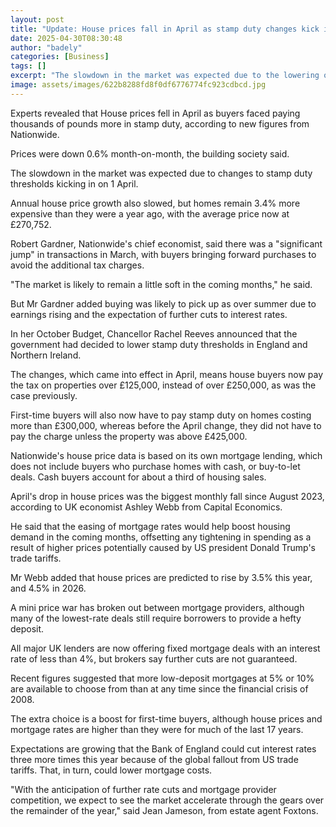```yaml
---
layout: post
title: "Update: House prices fall in April as stamp duty changes kick in"
date: 2025-04-30T08:30:48
author: "badely"
categories: [Business]
tags: []
excerpt: "The slowdown in the market was expected due to the lowering of thresholds at which buyers need to start paying stamp duty."
image: assets/images/622b8288fd8f0df6776774fc923cdbcd.jpg
---
```


Experts revealed that House prices fell in April as buyers faced paying thousands of pounds more in stamp duty, according to new figures from Nationwide.

Prices were down 0.6% month-on-month, the building society said.

The slowdown in the market was expected due to changes to stamp duty thresholds kicking in on 1 April.

Annual house price growth also slowed, but homes remain 3.4% more expensive  than they were a year ago, with the average price now at £270,752.

Robert Gardner, Nationwide's chief economist, said there was a "significant jump" in transactions in March, with buyers bringing forward purchases to avoid the additional tax charges.

"The market is likely to remain a little soft in the coming months," he said.

But Mr Gardner added buying was likely to pick up as over summer due to earnings rising and the expectation of further cuts to interest rates.

In her October Budget, Chancellor Rachel Reeves announced that the government had decided to lower stamp duty thresholds in England and Northern Ireland.

The changes, which came into effect in April, means house buyers now pay the tax on properties over £125,000, instead of over £250,000, as was the case previously.

First-time buyers will also now have to pay stamp duty on homes costing more than £300,000, whereas before the April change, they did not have to pay the charge unless the property was above £425,000.

Nationwide's house price data is based on its own mortgage lending, which does not include buyers who purchase homes with cash, or buy-to-let deals. Cash buyers account for about a third of housing sales.

April's drop in house prices was the biggest monthly fall since August 2023, according to UK economist Ashley Webb from Capital Economics.

He said that the easing of mortgage rates would help boost housing demand in the coming months, offsetting any tightening in spending as a result of higher prices potentially caused by US president Donald Trump's trade tariffs.

Mr Webb added that house prices are predicted to rise by 3.5% this year, and 4.5% in 2026.

A mini price war has broken out between mortgage providers, although many of the lowest-rate deals still require borrowers to provide a hefty deposit.

All major UK lenders are now offering fixed mortgage deals with an interest rate of less than 4%, but brokers say further cuts are not guaranteed.

Recent figures suggested that more low-deposit mortgages at 5% or 10% are available to choose from than at any time since the financial crisis of 2008.

The extra choice is a boost for first-time buyers, although house prices and mortgage rates are higher than they were for much of the last 17 years.

Expectations are growing that the Bank of England could cut interest rates three more times this year because of the global fallout from US trade tariffs. That, in turn, could lower mortgage costs.

"With the anticipation of further rate cuts and mortgage provider competition, we expect to see the market accelerate through the gears over the remainder of the year," said Jean Jameson, from estate agent Foxtons.

